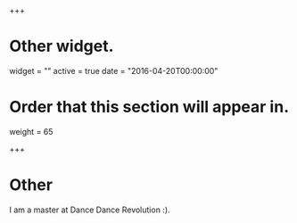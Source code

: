 +++
# Other widget.
widget = ""
active = true
date = "2016-04-20T00:00:00"

# Order that this section will appear in.
weight = 65

+++

# Other

I am a master at Dance Dance Revolution :).